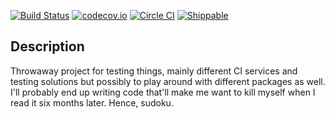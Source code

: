 [![Build Status](https://travis-ci.org/andersontep/sudoku.svg)](https://travis-ci.org/andersontep/sudoku)
[![codecov.io](https://codecov.io/github/andersontep/sudoku/coverage.svg?branch=master)](https://codecov.io/github/andersontep/sudoku?branch=master)
[![Circle CI](https://circleci.com/gh/andersontep/sudoku/tree/master.svg?style=svg)](https://circleci.com/gh/andersontep/sudoku/tree/master)
[![Shippable](https://api.shippable.com/projects/5645413e1895ca4474235ca4/badge/master)](https://app.shippable.com/projects/5645413e1895ca4474235ca4)

## Description ##
Throwaway project for testing things, mainly different CI services and testing solutions but possibly to play around with different packages as well. I'll probably end up writing code that'll make me want to kill myself when I read it six months later. Hence, sudoku.

